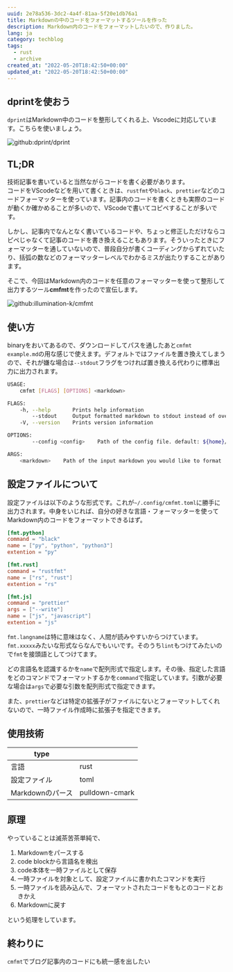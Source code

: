 ```yaml
---
uuid: 2e78a536-3dc2-4a4f-81aa-5f20e1db76a1
title: Markdownの中のコードをフォーマットするツールを作った
description: Markdown内のコードをフォーマットしたいので、作りました。
lang: ja
category: techblog
tags:
  - rust
  - archive
created_at: "2022-05-20T18:42:50+00:00"
updated_at: "2022-05-20T18:42:50+00:00"
---
```


## dprintを使おう

`dprint`はMarkdown中のコードを整形してくれる上、Vscodeに対応しています。こちらを使いましょう。

![github:dprint/dprint](github:dprint/dprint)

## TL;DR

技術記事を書いていると当然ながらコードを書く必要があります。\
コードをVScodeなどを用いて書くときは、`rustfmt`や`black`、`prettier`などのコードフォーマッターを使っています。記事内のコードを書くときも実際のコードが動くか確かめることが多いので、VScodeで書いてコピペすることが多いです。

しかし、記事内でなんとなく書いているコードや、ちょっと修正しただけならコピペじゃなくて記事のコードを書き換えることもあります。そういったときにフォーマッターを通していないので、普段自分が書くコーディングからずれていたり、括弧の数などのフォーマッターレベルでわかるミスが出たりすることがあります。

そこで、今回はMarkdown内のコードを任意のフォーマッターを使って整形して出力するツール**cmfmt**を作ったので宣伝します。

![github:illumination-k/cmfmt](github:illumination-k/cmfmt)

## 使い方

binaryをおいてあるので、ダウンロードしてパスを通したあと`cmfmt example.md`の用な感じで使えます。デフォルトではファイルを置き換えてしまうので、それが嫌な場合は`--stdout`フラグをつければ置き換える代わりに標準出力に出力されます。

```bash
USAGE:
    cmfmt [FLAGS] [OPTIONS] <markdown>

FLAGS:
    -h, --help       Prints help information
        --stdout     Output formatted markdown to stdout instead of overwrite the input markdown
    -V, --version    Prints version information

OPTIONS:
        --config <config>    Path of the config file. default: ${home}/.config/cmfmt.toml

ARGS:
    <markdown>    Path of the input markdown you would like to format
```

## 設定ファイルについて

設定ファイルは以下のような形式です。これが`~/.config/cmfmt.toml`に勝手に出力されます。中身をいじれば、自分の好きな言語・フォーマッターを使ってMarkdown内のコードをフォーマットできるはず。

```toml
[fmt.python]
command = "black"
name = ["py", "python", "python3"]
extention = "py"

[fmt.rust]
command = "rustfmt"
name = ["rs", "rust"]
extention = "rs"

[fmt.js]
command = "prettier"
args = ["--write"]
name = ["js", "javascript"]
extention = "js"
```

`fmt.langname`は特に意味はなく、人間が読みやすいからつけています。`fmt.xxxxx`みたいな形式ならなんでもいいです。そのうち`lint`もつけてみたいので`fmt`を接頭語としてつけてます。

どの言語名を認識するかを`name`で配列形式で指定します。その後、指定した言語をどのコマンドでフォーマットするかを`command`で指定しています。引数が必要な場合は`args`で必要な引数を配列形式で指定できます。

また、`prettier`などは特定の拡張子がファイルにないとフォーマットしてくれないので、一時ファイル作成時に拡張子を指定できます。

## 使用技術

| type         |                |
| ------------ | -------------- |
| 言語           | rust           |
| 設定ファイル       | toml           |
| Markdownのパース | pulldown-cmark |

## 原理

やっていることは滅茶苦茶単純で、

1. Markdownをパースする
2. code blockから言語名を検出
3. code本体を一時ファイルとして保存
4. 一時ファイルを対象として、設定ファイルに書かれたコマンドを実行
5. 一時ファイルを読み込んで、フォーマットされたコードをもとのコードとおきかえ
6. Markdownに戻す

という処理をしています。

## 終わりに

`cmfmt`でブログ記事内のコードにも統一感を出したい
